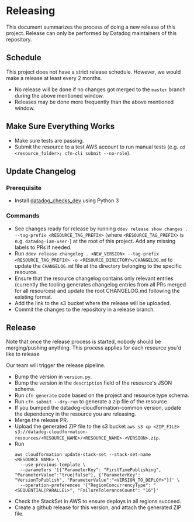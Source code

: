 # Releasing

This document summarizes the process of doing a new release of this project.
Release can only be performed by Datadog maintainers of this repository.

## Schedule
This project does not have a strict release schedule. However, we would make a release at least every 2 months.
  - No release will be done if no changes got merged to the `master` branch during the above mentioned window.
  - Releases may be done more frequently than the above mentioned window.

## Make Sure Everything Works

* Make sure tests are passing.
* Submit the resource to a test AWS account to run manual tests (e.g. `cd <resource_folder>; cfn-cli submit --no-role`).

## Update Changelog

### Prerequisite

- Install [datadog_checks_dev](https://datadog-checks-base.readthedocs.io/en/latest/datadog_checks_dev.cli.html#installation) using Python 3

### Commands

- See changes ready for release by running `ddev release show changes . --tag-prefix <RESOURCE_TAG_PREFIX>` (where `<RESOURCE_TAG_PREFIX>` is e.g. `datadog-iam-user-`) at the root of this project. Add any missing labels to PRs if needed.
- Run `ddev release changelog . <NEW_VERSION> --tag-prefix <RESOURCE_TAG_PREFIX> -o <RESOURCE_DIRECTORY>/CHANGELOG.md` to update the `CHANGELOG.md` file at the directory belonging to the specific resource.
- Ensure that the resource changelog contains only relevant entries (currently the tooling generates changelog entries from all PRs merged for all resources) and update the root CHANGELOG.md following the existing format.
- Add the link to the s3 bucket where the release will be uploaded.
- Commit the changes to the repository in a release branch.

## Release

Note that once the release process is started, nobody should be merging/pushing anything. This process applies for each resource you'd like to release

Our team will trigger the release pipeline.

* Bump the version in `version.py`.
* Bump the version in the `description` field of the resource's JSON schema.
* Run `cfn generate` code based on the project and resource type schema.
* Run `cfn submit --dry-run` to generate a zip file of the resource.
* If you bumped the datadog-cloudformation-common version, update the dependency in the resource you are releasing.
* Merge the release PR.
* Upload the generated ZIP file to the s3 bucket `aws s3 cp <ZIP_FILE> s3://datadog-cloudformation-resources/<RESOURCE_NAME>/<RESOURCE_NAME>-<VERSION>.zip`.
* Run
    ```
    aws cloudformation update-stack-set --stack-set-name <RESOURCE_NAME> \
      --use-previous-template \
      --parameters '[{"ParameterKey": "FirstTimePublishing", "ParameterValue":"true|false"}, {"ParameterKey": "VersionToPublish", "ParameterValue":"<VERSION_TO_DEPLOY>"}]' \
      --operation-preferences '{"RegionConcurrencyType": "<SEQUENTIAL|PARALLEL>", "FailureToleranceCount": "16"}'
    ```
* Check the StackSet in AWS to ensure deploys in all regions succeed.
* Create a github release for this version, and attach the generated ZIP file.
